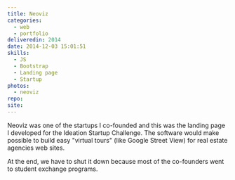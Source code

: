 ```yaml
---
title: Neoviz
categories:
  - web
  - portfolio
deliveredin: 2014
date: 2014-12-03 15:01:51
skills:
  - JS
  - Bootstrap
  - Landing page
  - Startup
photos:
  - neoviz
repo:
site:
---
```

Neoviz was one of the startups I co-founded and this was the landing page I developed for the Ideation Startup Challenge. The software would make possible to build easy "virtual tours" (like Google Street View) for real estate agencies web sites.

At the end, we have to shut it down because most of the co-founders went to student exchange programs.
